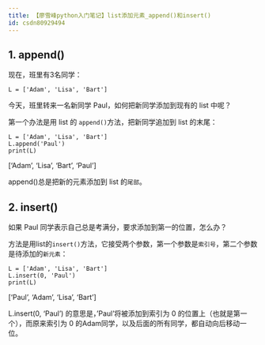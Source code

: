 ```yaml
---
title: 【廖雪峰python入门笔记】list添加元素_append()和insert()
id: csdn80929494
---
```


## 1\. append()

现在，班里有3名同学：

```
L = ['Adam', 'Lisa', 'Bart']
```

今天，班里转来一名新同学 Paul，如何把新同学添加到现有的 list 中呢？

第一个办法是用 list 的 `append()`方法，把新同学追加到 list 的末尾：

```
L = ['Adam', 'Lisa', 'Bart']
L.append('Paul')
print(L)
```

[‘Adam’, ‘Lisa’, ‘Bart’, ‘Paul’]

append()总是把新的元素添加到 list 的`尾部`。

## 2\. insert()

如果 Paul 同学表示自己总是考满分，要求添加到第一的位置，怎么办？

方法是用list的`insert()`方法，它接受两个参数，第一个参数是`索引号`，第二个参数是待添加的`新元素`：

```
L = ['Adam', 'Lisa', 'Bart']
L.insert(0, 'Paul')
print(L)
```

[‘Paul’, ‘Adam’, ‘Lisa’, ‘Bart’]

L.insert(0, ‘Paul’) 的意思是，’Paul’将被添加到索引为 0 的位置上（也就是第一个），而原来索引为 0 的Adam同学，以及后面的所有同学，都自动向后移动一位。